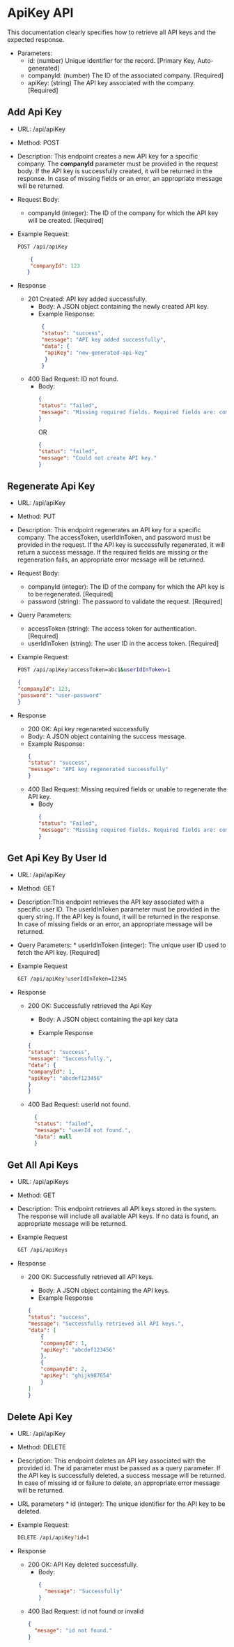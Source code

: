 # ApiKey API

This documentation clearly specifies how to retrieve all API keys and the expected response.

* Parameters:
    - id: (number) Unique identifier for the record. [Primary Key, Auto-generated]
    - companyId: (number) The ID of the associated company. [Required]
    - apiKey: (string) The API key associated with the company. [Required]

## Add Api Key

* URL: /api/apiKey
* Method: POST
* Description: This endpoint creates a new API key for a specific company. The **companyId** parameter must be provided in the request body. If the API key is successfully created, it will be returned in the response. In case of missing fields or an error, an appropriate message will be returned.
* Request Body:
    * companyId (integer): The ID of the company for which the API key will be created. [Required]
* Example Request:
  ```bash
  POST /api/apiKey
  ```
  ```json
      {
      "companyId": 123
     }
  ```

* Response
    * 201 Created: API key added successfully.
        * Body: A JSON object containing the newly created API key.
        * Example Response:
          ```json
           {
           "status": "success",
           "message": "API key added successfully",
           "data": {
            "apiKey": "new-generated-api-key"
            }
           }
           ```
    * 400 Bad Request: ID not found.
        * Body:
          ```json
          {
          "status": "failed",
          "message": "Missing required fields. Required fields are: companyId."
          }

          ```
          OR
          ```json
          {
          "status": "failed",
          "message": "Could not create API key."
          }
          ```


## Regenerate Api Key 

* URL: /api/apiKey
* Method: PUT
* Description: This endpoint regenerates an API key for a specific company. The accessToken, userIdInToken, and password must be provided in the request. If the API key is successfully regenerated, it will return a success message. If the required fields are missing or the regeneration fails, an appropriate error message will be returned.
* Request Body:
  * companyId (integer): The ID of the company for which the API key is to be regenerated. [Required]
  * password (string): The password to validate the request. [Required]
    
* Query Parameters:
    * accessToken (string): The access token for authentication. [Required]
    * userIdInToken (string): The user ID in the access token. [Required]
      
* Example Request:
  ```bash
  POST /api/apiKey?accessToken=abc1&userIdInToken=1
  ```
  ```json
  {
  "companyId": 123,
  "password": "user-password"
  }
  ```

* Response
   * 200 OK: Api key regenareted successfully
   * Body: A JSON object containing the success message.
   * Example Response:
       ```json
       {
       "status": "success",
       "message": "API key regenerated successfully"
       }
       ```
   * 400 Bad Request: Missing required fields or unable to regenerate the API key.
       * Body
           ```json
           {
           "status": "Failed",
           "message": "Missing required fields. Required fields are: companyId, accessToken, password."
           }
           ```


## Get Api Key By User Id

* URL: /api/apiKey
* Method: GET
* Description:This endpoint retrieves the API key associated with a specific user ID. The userIdInToken parameter must be provided in the query string. If the API key is found, it will be returned in the response. In case of missing fields or an error, an appropriate message will be returned.
* Query Parameters:
      * userIdInToken (integer): The unique user ID used to fetch the API key. [Required]

* Example Request
  ```bash
  GET /api/apiKey?userIdInToken=12345
  ```

* Response
    * 200 OK: Successfully retrieved the Api Key
      * Body: A JSON object containing the api key data
      
      * Example Response
      ```json
      {
      "status": "success",
      "message": "Successfully.",
      "data": {
      "companyId": 1,
      "apiKey": "abcdef123456"
      }
      }
      ```
    * 400 Bad Request: userId not found.
        ```json
          {
          "status": "failed",
          "message": "userId not found.",
          "data": null
          }
        ```


## Get All Api Keys

* URL: /api/apiKeys
* Method: GET
* Description: This endpoint retrieves all API keys stored in the system. The response will include all available API keys. If no data is found, an appropriate message will be returned.
* Example Request
  ```bash
  GET /api/apiKeys
  ```

* Response
    * 200 OK: Successfully retrieved all API keys.
      * Body: A JSON object containing the API keys.
      * Example Response

      ```json
      {
      "status": "success",
      "message": "Successfully retrieved all API keys.",
      "data": [
          {
          "companyId": 1,
          "apiKey": "abcdef123456"
          },
          {
          "companyId": 2,
          "apiKey": "ghijk987654"
          }
      ]
      }
      ``` 

## Delete Api Key

* URL: /api/apiKey
* Method: DELETE
* Description: This endpoint deletes an API key associated with the provided id. The id parameter must be passed as a query parameter. If the API key is successfully deleted, a success message will be returned. In case of missing id or failure to delete, an appropriate error message will be returned.
* URL parameters
      * id (integer): The unique identifier for the API key to be deleted.
* Example Request:
  ```bash
  DELETE /api/apiKey?id=1
  ```

* Response
    * 200 OK: API Key deleted successfully.
      * Body:
        ```json
        {
          "message": "Successfully"
        }
        ```
    * 400 Bad Request: id not found or invalid
      ```json
      {
        "mesage": "id not found."
      }
  


